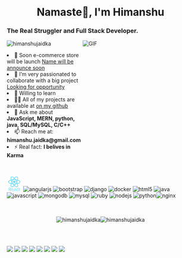 <h1 align="center">Namaste🙏, I'm Himanshu</h1>
<h3 align="left">The Real Struggler and Full Stack Developer.</h3>
<img align="right" alt="GIF" src="https://media.giphy.com/media/xT9IgzoKnwFNmISR8I/giphy.gif" width="300px" height="300px"/>
<p align="left"> <img src="https://komarev.com/ghpvc/?username=himanshujaidka" alt="himanshujaidka" /> </p>

<li align="left"> 🔭 Soon e-commerce store will be launch <a href="#">Name will be announce soon</a></li>

<li align="left"> 👯 I’m very passionated to collaborate with a big project <a href="#">Looking for opportunity</a></li>

<li align="left"> 🤔 Willing to learn <!--<a href="#">AWS Comprehend</a>--></li>

<li align="left"> 👨‍💻 All of my projects are available at <a href="https://github.com/himanshujaidka">on my github</a></li>


<li align="left"> 💬 Ask me about <b>JavaScript, MERN, python, java, SQL/MySQL, C/C++</b></li>

<li align="left"> 📫 Reach me at: <b>himanshu.jaidka@gmail.com</b></li>

<li align="left"> ⚡ Real fact: <b>I belives in Karma</b></li><br/><br/>

<p align="left"><img src="https://github.com/himanshujaidka/himanshujaidka/blob/master/readme-img/himanshu-react.svg" alt="react" width="40" height="40"/> <img src="http://sachinchopra.codes/DeviCon/icons/angularjs/angularjs-original.svg" alt="angularjs" width="40" height="40"/> <img src="http://sachinchopra.codes/DeviCon/icons/bootstrap/bootstrap-plain.svg" alt="bootstrap" width="40" height="40"/> <img src="http://sachinchopra.codes/DeviCon/icons/django/django-original.svg" alt="django" width="40" height="40"/> <img src="http://sachinchopra.codes/DeviCon/icons/docker/docker-original-wordmark.svg" alt="docker" width="40" height="40"/> <img src="http://sachinchopra.codes/DeviCon/icons/html5/html5-original-wordmark.svg" alt="html5" width="40" height="40"/> <img src="http://sachinchopra.codes/DeviCon/icons/java/java-original-wordmark.svg" alt="java" width="40" height="40"/> <img src="http://sachinchopra.codes/DeviCon/icons/javascript/javascript-original.svg" alt="javascript" width="40" height="40"/> <img src="http://sachinchopra.codes/DeviCon/icons/mongodb/mongodb-original-wordmark.svg" alt="mongodb" width="40" height="40"/> <img src="http://sachinchopra.codes/DeviCon/icons/mysql/mysql-original-wordmark.svg" alt="mysql" width="40" height="40"/> <img src="http://sachinchopra.codes/DeviCon/icons/ruby/ruby-original-wordmark.svg" alt="ruby" width="40" height="40"/> <img src="http://sachinchopra.codes/DeviCon/icons/nodejs/nodejs-original-wordmark.svg" alt="nodejs" width="40" height="40"/> <img src="http://sachinchopra.codes/DeviCon/icons/python/python-original-wordmark.svg" alt="python" width="40" height="40"/><img src="http://sachinchopra.codes/DeviCon/icons/nginx/nginx-original.svg" alt="nginx" width="40" height="40"/></p><p align="center"><br/><br/> <img src="https://github-readme-stats.vercel.app/api?username=himanshujaidka&show_icons=true" alt="himanshujaidka" /><img src="https://github-readme-stats.vercel.app/api/top-langs/?username=himanshujaidka"alt="himanshujaidka" /> </p>
<br/><br/>

<a href="#"><img src="https://github.com/ashutosh1919/ashutosh1919/blob/master/logos/linkedin.png" width="40" /></a>
<a href="#"><img src="https://github.com/ashutosh1919/ashutosh1919/blob/master/logos/youtube-logo.png" width="40" /></a>
<a href="#"><img src="https://github.com/ashutosh1919/ashutosh1919/blob/master/logos/patreon_logo.png" width="65" /></a>
<a href="#"><img src="https://github.com/ashutosh1919/ashutosh1919/blob/master/logos/github-logo.png" width="40" /></a>
<a href="#"><img src="https://github.com/ashutosh1919/ashutosh1919/blob/master/logos/facebook.png" width="40" /></a>
<a href="#"><img src="https://github.com/ashutosh1919/ashutosh1919/blob/master/logos/google-plus.png" width="40" /></a>
<a href="#"><img src="https://github.com/ashutosh1919/ashutosh1919/blob/master/logos/twitter.png" width="40" /></a>
<a href="#"><img src="https://github.com/ashutosh1919/ashutosh1919/blob/master/logos/instagram.png" width="40" /></a>
